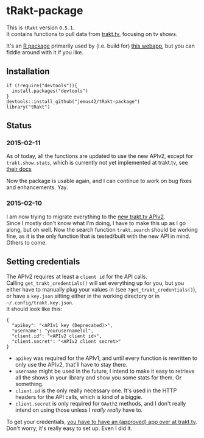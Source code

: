 tRakt-package
=============

This is `tRakt` version `0.5.1`.  
It contains functions to pull data from [trakt.tv](http://trakt.tv/), focusing on tv shows.

It's an [R package](http://r-project.org) primarily used by (i.e. build for) [this webapp](http://trakt.jemu.name), but you can fiddle around with it if you like.

## Installation

	if (!require("devtools")){
	  install.packages("devtools")
	} 
	devtools::install_github("jemus42/tRakt-package")
	library("tRakt")
	

## Status

### 2015-02-11

As of today, all the functions are updated to use the new APIv2, except for `trakt.show.stats`,
which is currently not yet implemented at trakt.tv, see [their docs](http://docs.trakt.apiary.io/reference/shows/stats/get-show-stats)

Now the package is usable again, and I can continue to work on bug fixes and enhancements. Yay.

### 2015-02-10

I am now trying to migrate everything to the [new trakt.tv APIv2](http://docs.trakt.apiary.io/).  
Since I mostly don't know what I'm doing, I have to make this up as I go along, but oh well.
Now the search function `trakt.search` should be working fine, as it is the only function
that is tested/built with the new API in mind. Others to come.

## Setting credentials

The APIv2 requires at least a `client id` for the API calls.  
Calling `get_trakt_credentials()` will set everything up for you, but you either have to 
manually plug your values in (see `?get_trakt_credentials()`), or have a `key.json` sitting either in the working directory or in `~/.config/trakt.key.json`.  
It should look like this:

    {
      "apikey": "<APIv1 key (Deprecated)>",
      "username": "yourusernamelol",
      "client.id": "<APIv2 client id>",
      "client.secret": "<APIv2 client secret>"
    }

* `apikey` was required for the APIv1, and until every function is rewritten to only use the APIv2, that'll have to stay there.
* `username` might be used in the future, I intend to make it easy to retrieve all the shows in your library and show you some stats for them. Or something.
* `client.id` is the only really necessary one. It's used in the HTTP headers for the API calls, which is kind of a biggie. 
* `client.secret` is only required for `OAuth2` methods, and I don't really intend on using those unless I *really really* have to.  

To get your credentials, [you have to have an (approved) app over at trakt.tv](http://trakt.tv/oauth/applications).  
Don't worry, it's really easy to set up. Even I did it.




